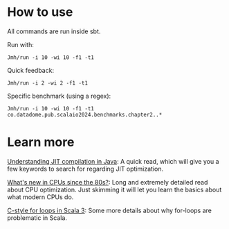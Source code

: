 # How to use

All commands are run inside sbt.

Run with:

    Jmh/run -i 10 -wi 10 -f1 -t1

Quick feedback:

    Jmh/run -i 2 -wi 2 -f1 -t1

Specific benchmark (using a regex):

    Jmh/run -i 10 -wi 10 -f1 -t1 co.datadome.pub.scalaio2024.benchmarks.chapter2..*


# Learn more

[Understanding JIT compilation in Java](https://medium.com/@sakshee_agrawal/understanding-just-in-time-jit-compilation-in-java-ae2a6b9fa931):
A quick read, which will give you a few keywords to search for regarding JIT optimization.

[What's new in CPUs since the 80s?](https://danluu.com/new-cpu-features/):
Long and extremely detailed read about CPU optimization. Just skimming it will let you learn the basics about what modern CPUs do.

[C-style for loops in Scala 3](https://august.nagro.us/scala-for-loop.html):
Some more details about why for-loops are problematic in Scala.

